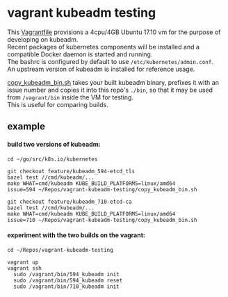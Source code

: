 # vagrant kubeadm testing
This [Vagrantfile](./Vagrantfile) provisions a 4cpu/4GB Ubuntu 17.10 vm for the purpose of developing on kubeadm.  
Recent packages of kubernetes components will be installed and a compatible Docker daemon is started and running.  
The bashrc is configured by default to use `/etc/kubernetes/admin.conf`.  
An upstream version of kubeadm is installed for reference usage.  

[copy_kubeadm_bin.sh](./copy_kubeadm_bin.sh) takes your built kubeadm binary, prefixes it with an issue
number and copies it into this repo's `./bin`, so that it may be used from `/vagrant/bin` inside the VM for testing.  
This is useful for comparing builds.

## example
#### build two versions of kubeadm:
```shell
cd ~/go/src/k8s.io/kubernetes

git checkout feature/kubeadm_594-etcd_tls
bazel test //cmd/kubeadm/...
make WHAT=cmd/kubeadm KUBE_BUILD_PLATFORMS=linux/amd64
issue=594 ~/Repos/vagrant-kubeadm-testing/copy_kubeadm_bin.sh

git checkout feature/kubeadm_710-etcd-ca
bazel test //cmd/kubeadm/...
make WHAT=cmd/kubeadm KUBE_BUILD_PLATFORMS=linux/amd64
issue=710 ~/Repos/vagrant-kubeadm-testing/copy_kubeadm_bin.sh
```
#### experiment with the two builds on the vagrant:
```shell
cd ~/Repos/vagrant-kubeadm-testing

vagrant up
vagrant ssh
  sudo /vagrant/bin/594_kubeadm init
  sudo /vagrant/bin/594_kubeadm reset
  sudo /vagrant/bin/710_kubeadm init
```
